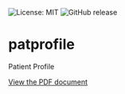 ![License: MIT](https://img.shields.io/badge/license-MIT-blue.svg)
![GitHub release](https://img.shields.io/github/v/release/OWNER/REPO)


# patprofile
Patient Profile

[View the PDF document](https://github.com/jagadishkatam/patprofile/blob/main/patprofile.pdf)
